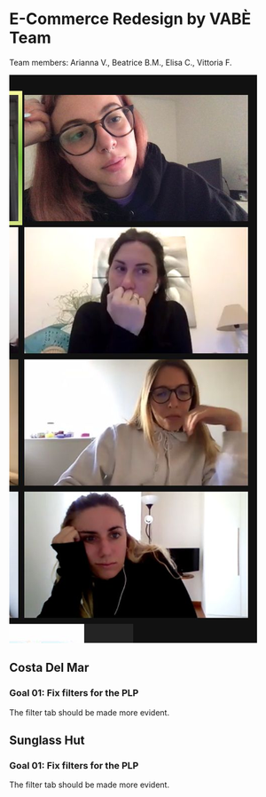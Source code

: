# E-Commerce Redesign by VABÈ Team 

Team members: Arianna V., Beatrice B.M., Elisa C., Vittoria F.

![Image of the team](https://github.com/spd-master-web/Vabe---E-Commerce/blob/main/team.jpg)

## Costa Del Mar

### Goal 01: Fix filters for the PLP

The filter tab should be made more evident. 

## Sunglass Hut

### Goal 01: Fix filters for the PLP

The filter tab should be made more evident. 
